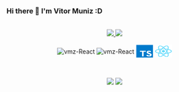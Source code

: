    ### Hi there 👋 I'm Vitor Muniz :D
   <br/>
<div align="center">
  <div>
    <a href="https://github.com/vitormuuniz">
    <img height="180em" src="https://github-readme-stats.vercel.app/api?username=vitormuuniz&show_icons=true&theme=dracula&include_all_commits=true&count_private=true"/>
    <img height="180em" src="https://github-readme-stats.vercel.app/api/top-langs/?username=vitormuuniz&layout=compact&langs_count=7&theme=dracula"/>
  </div>
  <div style="display: inline-block"><br>
    <img align="center" alt="vmz-React" height="35" width="50" src="https://www.vectorlogo.zone/logos/java/java-ar21.svg">
    <img align="center" alt="vmz-React" height="40" width="50" src="https://www.vectorlogo.zone/logos/springio/springio-ar21.svg">
    <img align="center" alt="vmz-Ts" height="30" width="40" src="https://raw.githubusercontent.com/devicons/devicon/master/icons/typescript/typescript-plain.svg">
    <img align="center" alt="vmz-React" height="30" width="40" src="https://raw.githubusercontent.com/devicons/devicon/master/icons/react/react-original.svg">
   </div>
  
  ##
 <br/>
   <div> 
     <a href = "mailto:vitormuuniz@gmail.com"><img src="https://img.shields.io/badge/-Gmail-%23333?style=for-the-badge&logo=gmail&logoColor=white" target="_blank"></a>
     <a href="https://www.linkedin.com/in/vitormuniz" target="_blank"><img src="https://img.shields.io/badge/-LinkedIn-%230077B5?style=for-the-badge&logo=linkedin&logoColor=white" target="_blank"></a> 
  </div>
</div>
